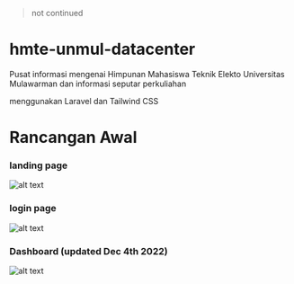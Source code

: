 > not continued

# hmte-unmul-datacenter
Pusat informasi mengenai Himpunan Mahasiswa Teknik Elekto Universitas Mulawarman dan informasi seputar perkuliahan

menggunakan Laravel dan Tailwind CSS

# Rancangan Awal
### landing page
![alt text](https://i.postimg.cc/fzwV535g/Beranda-cr.png)

### login page
![alt text](https://i.postimg.cc/JhK4SqKY/Login.png)

### Dashboard (updated Dec 4th 2022)
![alt text](https://i.postimg.cc/zvdL9pb2/Dashboard.png)
